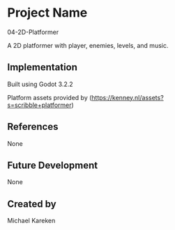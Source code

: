 
# Project Name
04-2D-Platformer 

A 2D platformer with player, enemies, levels, and music.

## Implementation
Built using Godot 3.2.2

Platform assets provided by (https://kenney.nl/assets?s=scribble+platformer)

## References

None

## Future Development

None

## Created by

Michael Kareken

